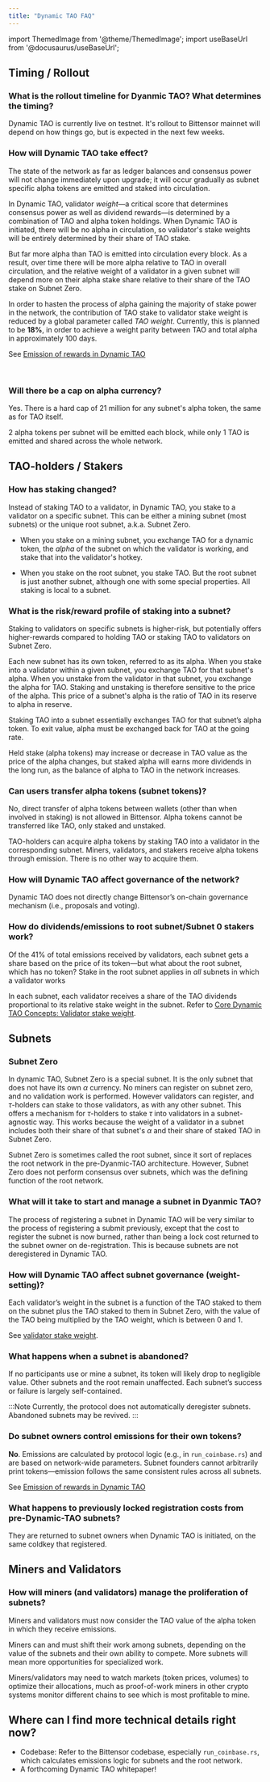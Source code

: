 ```yaml
---
title: "Dynamic TAO FAQ"
--- 
```

import ThemedImage from '@theme/ThemedImage';
import useBaseUrl from '@docusaurus/useBaseUrl';

## Timing / Rollout

### What is the rollout timeline for Dyanmic TAO? What determines the timing?

Dynamic TAO is currently live on testnet. It's rollout to Bittensor mainnet will depend on how things go, but is expected in the next few weeks.

### How will Dynamic TAO take effect?

The state of the network as far as ledger balances and consensus power will not change immediately upon upgrade; it will occur gradually as subnet specific alpha tokens are emitted and staked into circulation.

In Dynamic TAO, validator *weight*&mdash;a critical score that determines consensus power as well as dividend rewards&mdash;is determined by a combination of TAO and alpha token holdings. When Dynamic TAO is initiated, there will be no alpha in circulation, so validator's stake weights will be entirely determined by their share of TAO stake.

But far more alpha than TAO is emitted into circulation every block. As a result, over time there will be more alpha relative to TAO in overall circulation, and the relative weight of a validator in a given subnet will depend more on their alpha stake share relative to their share of the TAO stake on Subnet Zero.

In order to hasten the process of alpha gaining the majority of stake power in the network, the contribution of TAO stake to validator stake weight is reduced by a global parameter called *TAO weight*. Currently, this is planned to be **18%**, in order to achieve a weight parity between TAO and total alpha in approximately 100 days.

See [Emission of rewards in Dynamic TAO](./emission.md)
<center>
<ThemedImage
alt="Curves"
sources={{
    light: useBaseUrl('/img/docs/dynamic-tao/curves.png'),
    dark: useBaseUrl('/img/docs/dynamic-tao/curves.png'),
  }}
style={{width: 650}}
/>
</center>

<br />


### Will there be a cap on alpha currency?

Yes. There is a hard cap of 21 million for any subnet's alpha token, the same as for TAO itself.

2 alpha tokens per subnet will be emitted each block, while only 1 TAO is emitted and shared across the whole network.

## TAO-holders / Stakers

### How has staking changed?

Instead of staking TAO to a validator, in Dynamic TAO, you stake to a validator on a specific subnet. This can be either a mining subnet (most subnets) or the unique root subnet, a.k.a. Subnet Zero.

- When you stake on a mining subnet, you exchange TAO for a dynamic token, the *alpha* of the subnet on which the validator is working, and stake that into the validator's hotkey.

- When you stake on the root subnet, you stake TAO. But the root subnet is just another subnet, although one with some special properties. All staking is local to a subnet.

### What is the risk/reward profile of staking into a subnet?

Staking to validators on specific subnets is higher-risk, but potentially offers higher-rewards compared to holding TAO or staking TAO to validators on Subnet Zero.

Each new subnet has its own token, referred to as its alpha. When you stake into a validator within a given subnet, you exchange TAO for that subnet's alpha. When you unstake from the validator in that subnet, you exchange the alpha for TAO. Staking and unstaking is therefore sensitive to the price of the alpha. This price of a subnet's alpha is the ratio of TAO in its reserve to alpha in reserve. 

Staking TAO into a subnet essentially exchanges TAO for that subnet’s alpha token. To exit value, alpha must be exchanged back for TAO at the going rate.

Held stake (alpha tokens) may increase or decrease in TAO value as the price of the alpha changes, but staked alpha will earns more dividends in the long run, as the balance of alpha to TAO in the network increases.

### Can users transfer alpha tokens (subnet tokens)?

No, direct transfer of alpha tokens between wallets (other than when involved in staking) is not allowed in Bittensor. Alpha tokens cannot be transferred like TAO, only staked and unstaked.

TAO-holders can acquire alpha tokens by staking TAO into a validator in the corresponding subnet. Miners, validators, and stakers receive alpha tokens through emission. There is no other way to acquire them.

### How will Dynamic TAO affect governance of the network?

Dynamic TAO does not directly change Bittensor’s on-chain governance mechanism (i.e., proposals and voting).

### How do dividends/emissions to root subnet/Subnet 0 stakers work?

Of the 41% of total emissions received by validators, each subnet gets a share based on the price of its token&mdash;but what about the root subnet, which has no token? Stake in the root subnet applies in *all* subnets in which a validator works

In each subnet, each validator receives a share of the TAO dividends proportional to its relative stake weight in the subnet. Refer to [Core Dynamic TAO Concepts: Validator stake weight](dtao-guide#validator-stake-weight).

<!-- Fact check this, not sure I got this correct ??? ^^^ -->

## Subnets

### Subnet Zero

In dynamic TAO, Subnet Zero is a special subnet. It is the only subnet that does not have its own $\alpha$ currency. No miners can register on subnet zero, and no validation work is performed. However validators can register, and $\tau$-holders can stake to those validators, as with any other subnet. This offers a mechanism for $\tau$-holders to stake $\tau$ into validators in a subnet-agnostic way. This works because the weight of a validator in a subnet includes both their share of that subnet's $\alpha$ and their share of staked TAO in Subnet Zero.

Subnet Zero is sometimes called the root subnet, since it sort of replaces the root network in the pre-Dyanmic-TAO architecture. However, Subnet Zero does not perform consensus over subnets, which was the defining function of the root network.

### What will it take to start and manage a subnet in Dyanmic TAO?
The process of registering a subnet in Dynamic TAO will be very similar to the process of registering a submit previously, except that the cost to register the subnet is now burned, rather than being a lock cost returned to the subnet owner on de-registration. This is because subnets are not deregistered in Dynamic TAO.

### How will Dynamic TAO affect subnet governance (weight-setting)?

Each validator’s weight in the subnet is a function of the TAO staked to them on the subnet plus the TAO staked to them in Subnet Zero, with the value of the TAO being multiplied by the TAO weight, which is between 0 and 1.

See [validator stake weight](./dtao-guide.md#walidator-stake-weight).

### What happens when a subnet is abandoned?

If no participants use or mine a subnet, its token will likely drop to negligible value. Other subnets and the root remain unaffected. Each subnet’s success or failure is largely self-contained.

:::Note
Currently, the protocol does not automatically deregister subnets. Abandoned subnets may be revived.
:::

### Do subnet owners control emissions for their own tokens?

**No**. Emissions are calculated by protocol logic (e.g., in `run_coinbase.rs`) and are based on network-wide parameters. Subnet founders cannot arbitrarily print tokens&mdash;emission follows the same consistent rules across all subnets.

See [Emission of rewards in Dynamic TAO](./emission.md)

### What happens to previously locked registration costs from pre-Dynamic-TAO subnets?

They are returned to subnet owners when Dynamic TAO is initiated, on the same coldkey that registered.

## Miners and Validators

### How will miners (and validators) manage the proliferation of subnets?

Miners and validators must now consider the TAO value of the alpha token in which they receive emissions.

Miners can and must shift their work among subnets, depending on the value of the subnets and their own ability to compete. More subnets will mean more opportunities for specialized work.

Miners/validators may need to watch markets (token prices, volumes) to optimize their allocations, much as proof-of-work miners in other crypto systems monitor different chains to see which is most profitable to mine.

## Where can I find more technical details right now?

- Codebase: Refer to the Bittensor codebase, especially `run_coinbase.rs`, which calculates emissions logic for subnets and the root network.  
- A forthcoming Dynamic TAO whitepaper!

